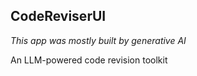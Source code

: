 ## CodeReviserUI

*This app was mostly built by generative AI*

An LLM-powered code revision toolkit
